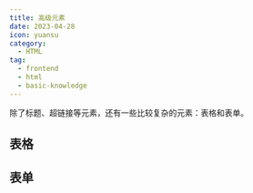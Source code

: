 ```yaml
---
title: 高级元素
date: 2023-04-28
icon: yuansu
category: 
  - HTML
tag:
  - frontend
  - html
  - basic-knowledge
---
```


除了标题、超链接等元素，还有一些比较复杂的元素：表格和表单。

## 表格

## 表单